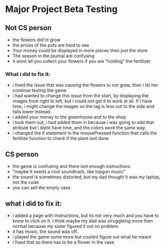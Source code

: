 # Major Project Beta Testing

## Not CS person

- the flowers did'nt grow
- the prices of the pots are hard to see
- Your money could be displayed in more places then just the store
- The season in the journal are confusing
- it wont let you collect your flowers if you are "holding" the fertilizer

### What i did to fix it:

- i fixed the issue that was causing the flowers to not grow, then i let her continue testing the game
- i had wanted to change this issue from the start, by displaying the images from right to left, but i could not get it to work at all. If i have time, i might change the images so the tag is less out to the side and falls lower instead.
- i added your money to the greenhouse and to the shop
- i took them out, i had added them in because i was going to add that atribute but i didnt have time, and the colors work the same way.
- i changed the if statement in the mousePressed function that calls the fertilize function to check if the plant isnt done 

## CS person

- the game is confusing and there isnt enough instructions
- "maybe it needs a cool soundtrack. like topgun music"
- the sound is sometimes distorted, but my dad thought it was my laptop, not the code
- you can sell the empty vase

## what i did to fix it:

- i added a page with instructions, but its not very much and you have to know to click on it. I think maybe my dad was struggleing more then normal because my sister figured it out no problem
- it has music, the sound was off..
- i played the game some more but couldnt figure out what he meant
- i fixed that so there has to be a flower in the vase